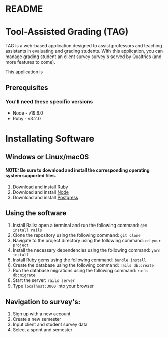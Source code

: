 # README

# Tool-Assisted Grading (TAG)
TAG is a web-based application designed to assist professors and teaching assistants in evaluating and grading students. With this application, you can manage grading student an client survey survey's served by Qualtrics (and more features to come).

This application is 

## Prerequisites
### You'll need these specific versions
* Node - v19.6.0
* Ruby - v3.2.0

# Installating Software
## Windows or Linux/macOS
#### NOTE: Be sure to download and install the corresponding operating system supported files.
1. Download and install [Ruby](https://www.ruby-lang.org/en/downloads/releases/)
2. Download and install [Node](https://nodejs.org/en/download/)
3. Download and install [Postgress](https://www.postgresql.org/download/)

## Using the software
1. Install Rails: open a terminal and run the following command: ```gem install rails```
2. Clone the repository using the following command: ```git clone```
3. Navigate to the project directory using the following command: ```cd your-project```
4. Install the necessary dependencies using the following command: ```yarn install```
5. Install Ruby gems using the following command: ```bundle install```
6. Create the database using the following command: ```rails db:create```
7. Run the database migrations using the following command: ```rails db:migrate```
8. Start the server: ```rails server```
9. Type ```localhost:3000``` into your browser


## Navigation to survey's:
1. Sign up with a new account
2. Create a new semester
3. Input client and student survey data
4. Select a sprint and semester


